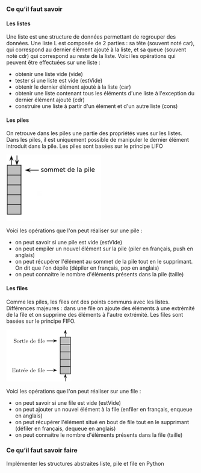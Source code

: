 ### Ce qu’il faut savoir

#### Les listes
Une liste est une structure de données permettant de regrouper des données. Une liste L est composée de 2 parties : sa tête (souvent noté car), qui correspond au dernier élément ajouté à la liste, et sa queue (souvent noté cdr) qui correspond au reste de la liste.
Voici les opérations qui peuvent être effectuées sur une liste :

- obtenir une liste vide (vide)
- tester si une liste est vide (estVide)
- obtenir le dernier élément ajouté à la liste (car)
- obtenir une liste contenant tous les éléments d'une liste à l'exception du dernier élément ajouté (cdr)
- construire une liste à partir d'un élément et d'un autre liste (cons)

#### Les piles
On retrouve dans les piles une partie des propriétés vues sur les listes.
Dans les piles, il est uniquement possible de manipuler le dernier élément introduit dans la pile. Les piles sont basées sur le principe LIFO

![](img/nsi_term_structDo_liste_1.png)

Voici les opérations que l'on peut réaliser sur une pile :

- on peut savoir si une pile est vide (estVide)
- on peut empiler un nouvel élément sur la pile (piler en français, push en anglais)
- on peut récupérer l'élément au sommet de la pile tout en le supprimant. On dit que l'on dépile (dépiler en français, pop en anglais)
- on peut connaitre le nombre d'éléments présents dans la pile (taille)

#### Les files
Comme les piles, les files ont des points communs avec les listes. Différences majeures :
dans une file on ajoute des éléments à une extrémité de la file et on supprime des éléments
à l'autre extrémité. Les files sont basées sur le principe FIFO.

![](img/nsi_term_structDo_liste_2.png)

Voici les opérations que l'on peut réaliser sur une file :

- on peut savoir si une file est vide (estVide)
- on peut ajouter un nouvel élément à la file (enfiler en français, enqueue en anglais)
- on peut récupérer l'élément situé en bout de file tout en le supprimant (défiler en français, dequeue en anglais)
- on peut connaitre le nombre d'éléments présents dans la file (taille)

### Ce qu’il faut savoir faire
Implémenter les structures abstraites liste, pile et file en Python

